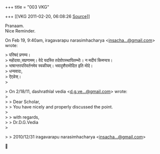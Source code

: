 +++
title = "003 VKG"

+++
[[VKG	2011-02-20, 06:08:26 [Source](https://groups.google.com/g/bvparishat/c/iXBAXKijoxY)]]



Pranaam.  
Nice Reminder.

On Feb 19, 9:40am, iragavarapu narasimhacharya \<[insacha...@gmail.com]()\>  
wrote:

  
\> परिषदं प्रणम्य।  
\> महॊदयाः,सप्रणामम्। वेदे यदस्ति तदेवोपस्थापितम्भॊः। न मदीयं किमप्यत्र।  
\> भाषान्तरपरिवर्तनमेव स्वकीयम्। भवादृशैरामॊदित इति मॊदे।  
\> धन्यवादः,  
\> ऐएन्नेस्।  
\>  

\> On 2/18/11, dashrathlal vedia \<[d.g.ve...@gmail.com]()\> wrote:  
\>  
\> \> Dear Scholar,  
\> \>    You have nicely and properly discussed the point.  
\>  
\> \> with regards,  
\> \> Dr.D.G.Vedia  
\>  

\> \> 2010/12/31 iragavarapu narasimhacharya \<[insacha...@gmail.com]()\>



